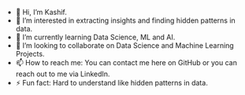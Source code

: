 - 👋 Hi, I’m Kashif.
- 👀 I’m interested in extracting insights and finding hidden patterns in data.
- 🌱 I’m currently learning Data Science, ML and AI.
- 💞️ I’m looking to collaborate on Data Science and Machine Learning Projects.
- 📫 How to reach me: You can contact me here on GitHub or you can reach out to me via LinkedIn.
- ⚡ Fun fact: Hard to understand like hidden patterns in data.

<!---
kashifmughal05/kashifmughal05 is a ✨ special ✨ repository because its `README.md` (this file) appears on your GitHub profile.
You can click the Preview link to take a look at your changes.
--->
